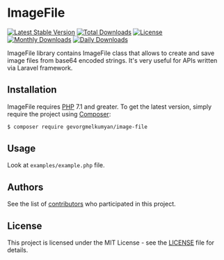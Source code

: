 # ImageFile

[![Latest Stable Version](https://poser.pugx.org/gevorgmelkumyan/image-file/v/stable)](https://packagist.org/packages/gevorgmelkumyan/image-file)
[![Total Downloads](https://poser.pugx.org/gevorgmelkumyan/image-file/downloads)](https://packagist.org/packages/gevorgmelkumyan/image-file)
[![License](https://poser.pugx.org/gevorgmelkumyan/image-file/license)](https://packagist.org/packages/gevorgmelkumyan/image-file)
[![Monthly Downloads](https://poser.pugx.org/gevorgmelkumyan/image-file/d/monthly)](https://packagist.org/packages/gevorgmelkumyan/image-file)
[![Daily Downloads](https://poser.pugx.org/gevorgmelkumyan/image-file/d/daily)](https://packagist.org/packages/gevorgmelkumyan/image-file)

ImageFile library contains ImageFile class that allows to create and save image files from base64 encoded strings. It's very useful for APIs written via Laravel framework.

## Installation

ImageFile requires [PHP](https://php.net) 7.1 and greater. 
To get the latest version, simply require the project using [Composer](https://getcomposer.org):
```bash
$ composer require gevorgmelkumyan/image-file
```

## Usage

Look at `examples/example.php` file.

## Authors

See the list of [contributors](https://github.com/gevorgmelkumyan/image-file/graphs/contributors) who participated in this project.

## License

This project is licensed under the MIT License - see the [LICENSE](LICENSE) file for details.
